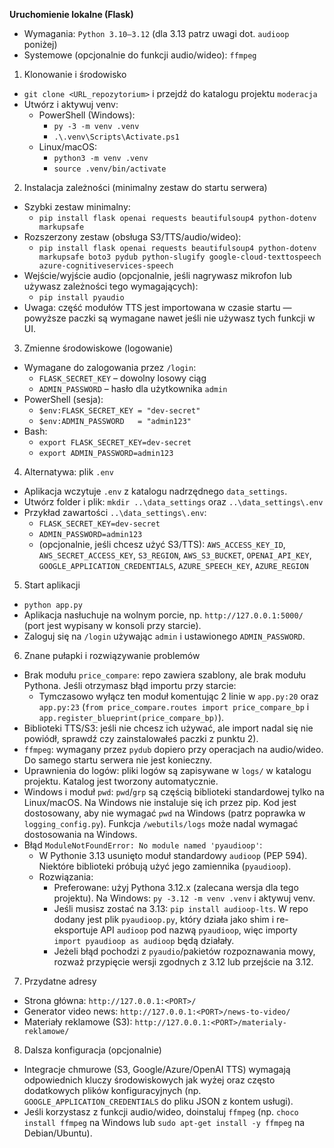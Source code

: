 
**Uruchomienie lokalne (Flask)**
- Wymagania: `Python 3.10–3.12` (dla 3.13 patrz uwagi dot. `audioop` poniżej)
- Systemowe (opcjonalnie do funkcji audio/wideo): `ffmpeg`

1) Klonowanie i środowisko
- `git clone <URL_repozytorium>` i przejdź do katalogu projektu `moderacja`
- Utwórz i aktywuj venv:
  - PowerShell (Windows):
    - `py -3 -m venv .venv`
    - `.\.venv\Scripts\Activate.ps1`
  - Linux/macOS:
    - `python3 -m venv .venv`
    - `source .venv/bin/activate`

2) Instalacja zależności (minimalny zestaw do startu serwera)
- Szybki zestaw minimalny:
  - `pip install flask openai requests beautifulsoup4 python-dotenv markupsafe`
- Rozszerzony zestaw (obsługa S3/TTS/audio/wideo):
  - `pip install flask openai requests beautifulsoup4 python-dotenv markupsafe boto3 pydub python-slugify google-cloud-texttospeech azure-cognitiveservices-speech`
- Wejście/wyjście audio (opcjonalnie, jeśli nagrywasz mikrofon lub używasz zależności tego wymagających):
  - `pip install pyaudio`
- Uwaga: część modułów TTS jest importowana w czasie startu — powyższe paczki są wymagane nawet jeśli nie używasz tych funkcji w UI.

3) Zmienne środowiskowe (logowanie)
- Wymagane do zalogowania przez `/login`:
  - `FLASK_SECRET_KEY` – dowolny losowy ciąg
  - `ADMIN_PASSWORD` – hasło dla użytkownika `admin`
- PowerShell (sesja):
  - `$env:FLASK_SECRET_KEY = "dev-secret"`
  - `$env:ADMIN_PASSWORD   = "admin123"`
- Bash:
  - `export FLASK_SECRET_KEY=dev-secret`
  - `export ADMIN_PASSWORD=admin123`

4) Alternatywa: plik `.env`
- Aplikacja wczytuje `.env` z katalogu nadrzędnego `data_settings`.
- Utwórz folder i plik: `mkdir ..\data_settings` oraz `..\data_settings\.env`
- Przykład zawartości `..\data_settings\.env`:
  - `FLASK_SECRET_KEY=dev-secret`
  - `ADMIN_PASSWORD=admin123`
  - (opcjonalnie, jeśli chcesz użyć S3/TTS): `AWS_ACCESS_KEY_ID`, `AWS_SECRET_ACCESS_KEY`, `S3_REGION`, `AWS_S3_BUCKET`, `OPENAI_API_KEY`, `GOOGLE_APPLICATION_CREDENTIALS`, `AZURE_SPEECH_KEY`, `AZURE_REGION`

5) Start aplikacji
- `python app.py`
- Aplikacja nasłuchuje na wolnym porcie, np. `http://127.0.0.1:5000/` (port jest wypisany w konsoli przy starcie).
- Zaloguj się na `/login` używając `admin` i ustawionego `ADMIN_PASSWORD`.

6) Znane pułapki i rozwiązywanie problemów
- Brak modułu `price_compare`: repo zawiera szablony, ale brak modułu Pythona. Jeśli otrzymasz błąd importu przy starcie:
  - Tymczasowo wyłącz ten moduł komentując 2 linie w `app.py:20` oraz `app.py:23` (`from price_compare.routes import price_compare_bp` i `app.register_blueprint(price_compare_bp)`).
- Biblioteki TTS/S3: jeśli nie chcesz ich używać, ale import nadal się nie powiódł, sprawdź czy zainstalowałeś paczki z punktu 2).
- `ffmpeg`: wymagany przez `pydub` dopiero przy operacjach na audio/wideo. Do samego startu serwera nie jest konieczny.
- Uprawnienia do logów: pliki logów są zapisywane w `logs/` w katalogu projektu. Katalog jest tworzony automatycznie.
 - Windows i moduł `pwd`: `pwd`/`grp` są częścią biblioteki standardowej tylko na Linux/macOS. Na Windows nie instaluje się ich przez pip. Kod jest dostosowany, aby nie wymagać `pwd` na Windows (patrz poprawka w `logging_config.py`). Funkcja `/webutils/logs` może nadal wymagać dostosowania na Windows.
- Błąd `ModuleNotFoundError: No module named 'pyaudioop'`:
   - W Pythonie 3.13 usunięto moduł standardowy `audioop` (PEP 594). Niektóre biblioteki próbują użyć jego zamiennika (`pyaudioop`).
   - Rozwiązania:
     - Preferowane: użyj Pythona 3.12.x (zalecana wersja dla tego projektu). Na Windows: `py -3.12 -m venv .venv` i aktywuj venv.
     - Jeśli musisz zostać na 3.13: `pip install audioop-lts`. W repo dodany jest plik `pyaudioop.py`, który działa jako shim i re-eksportuje API `audioop` pod nazwą `pyaudioop`, więc importy `import pyaudioop as audioop` będą działały.
     - Jeżeli błąd pochodzi z `pyaudio`/pakietów rozpoznawania mowy, rozważ przypięcie wersji zgodnych z 3.12 lub przejście na 3.12.

7) Przydatne adresy
- Strona główna: `http://127.0.0.1:<PORT>/`
- Generator video news: `http://127.0.0.1:<PORT>/news-to-video/`
- Materiały reklamowe (S3): `http://127.0.0.1:<PORT>/materialy-reklamowe/`

8) Dalsza konfiguracja (opcjonalnie)
- Integracje chmurowe (S3, Google/Azure/OpenAI TTS) wymagają odpowiednich kluczy środowiskowych jak wyżej oraz często dodatkowych plików konfiguracyjnych (np. `GOOGLE_APPLICATION_CREDENTIALS` do pliku JSON z kontem usługi).
- Jeśli korzystasz z funkcji audio/wideo, doinstaluj `ffmpeg` (np. `choco install ffmpeg` na Windows lub `sudo apt-get install -y ffmpeg` na Debian/Ubuntu).
